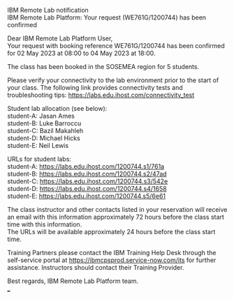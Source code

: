 IBM Remote Lab notification  
IBM Remote Lab Platform: Your request (WE761G/1200744) has been confirmed

Dear IBM Remote Lab Platform User,  
Your request with booking reference WE761G/1200744 has been confirmed for 02 May 2023 at 08:00 to 04 May 2023 at 18:00.

The class has been booked in the SOSEMEA region for 5 students.

Please verify your connectivity to the lab environment prior to the start of your class.
The following link provides connectivity tests and troubleshooting tips: <https://labs.edu.ihost.com/connectivity_test>  

Student lab allocation (see below):  
student-A: Jasan Ames  
student-B: Luke Barroccu  
student-C: Bazil Makahleh  
student-D: Michael Hicks  
student-E: Neil Lewis  
  
URLs for student labs:  
student-A: <https://labs.edu.ihost.com/1200744.s1/761a>  
student-B: <https://labs.edu.ihost.com/1200744.s2/47ad>  
student-C: <https://labs.edu.ihost.com/1200744.s3/542e>  
student-D: <https://labs.edu.ihost.com/1200744.s4/1658>  
student-E: <https://labs.edu.ihost.com/1200744.s5/6e61>  
 
The class instructor and other contacts listed in your reservation will receive an email with this information approximately
72 hours before the class start time with this information.  
The URLs will be available approximately 24 hours before the class start time.  

Training Partners please contact the IBM Training Help Desk through the self-service portal at <https://ibmcpsprod.service-now.com/its>
for further assistance. Instructors should contact their Training Provider.

Best regards,
IBM Remote Lab Platform team.  
[_](https://labs.edu.ihost.com/1200744.i1/55c3)  
<!-- GOTO Training link OLD
[_](https://nam04.safelinks.protection.outlook.com/?url=https%3A%2F%2Fauthentication.logmeininc.com%2Flogin%3Fservice%3Dhttps%253A%252F%252Fglobal.gototraining.com%252Fverify_sso&data=04%7C01%7Cibmbooking.ssc.emea%40arrow.com%7C16e0c01fb8454883676d08d97f2feaa8%7C0beb0c359cbb4feb99e5589e415c7944%7C1%7C0%7C637680666039647866%7CUnknown%7CTWFpbGZsb3d8eyJWIjoiMC4wLjAwMDAiLCJQIjoiV2luMzIiLCJBTiI6Ik1haWwiLCJXVCI6Mn0%3D%7C1000&sdata=T7WSwfl3JBMVEOtAvPeXgI2z3ZOwxAmL9ipnHAEWn1g%3D&reserved=0)  
-->